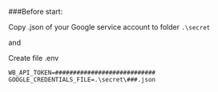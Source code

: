 ###Before start:

Copy .json of your Google service account to folder ```.\secret```

and

Create file
.env
```
WB_API_TOKEN=############################
GOOGLE_CREDENTIALS_FILE=.\secret\###.json
```